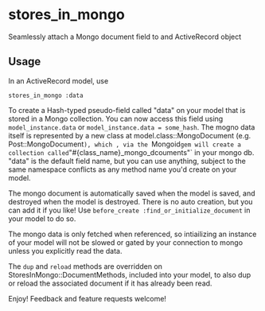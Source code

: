 # stores_in_mongo
Seamlessly attach a Mongo document field to and ActiveRecord object 

## Usage

In an ActiveRecord model, use

`stores_in_mongo :data`

To create a Hash-typed pseudo-field called "data" on your model that is stored in a Mongo collection. You can now access this field using `model_instance.data` or `model_instance.data = some_hash`. The mogno data itself is represented by a new class at model.class::MongoDocument (e.g. Post::MongoDocument`), which , via the `Mongoid` gem will create a collection called `"#{class_name}_mongo_dcouments"` in your mongo db. "data" is the default field name, but you can use anything, subject to the same namespace conflicts as any method name you'd create on your model.

The mongo document is automatically saved when the model is saved, and destroyed when the model is destroyed. There is no auto creation, but you can add it if you like! Use `before_create :find_or_initialize_document` in your model to do so.

The mongo data is only fetched when referenced, so intiailizing an instance of your model will not be slowed or gated by your connection to mongo unless you explicitly read the data.

The `dup` and `reload` methods are overridden on StoresInMongo::DocumentMethods, included into your model, to also dup or reload the associated document if it has already been read.

Enjoy! Feedback and feature requests welcome!